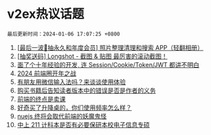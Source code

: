 # v2ex热议话题

`最后更新时间：2024-01-06 17:07:25 +0800`

1. [[最后一波🎁抽永久和年度会员] 照片整理清理和搜索 APP（轻翻相册）](https://www.v2ex.com/t/1006253)
1. [[抽奖送码] Longshot - 截图 & 贴图 最厉害的滚动截图！](https://www.v2ex.com/t/1006341)
1. [面了个十年经验的开发, 连 Session/Cookie/Token/JWT 都讲不明白](https://www.v2ex.com/t/1006401)
1. [2024 前端圈开年之战](https://www.v2ex.com/t/1006336)
1. [有朋友用微信输入法吗？来谈谈使用体验](https://www.v2ex.com/t/1006247)
1. [购买书籍后告知读者版本中的错误是否是作者的义务](https://www.v2ex.com/t/1006332)
1. [前端的终点是卖课](https://www.v2ex.com/t/1006330)
1. [好奇买了升降桌的，你们使用频率怎么样？](https://www.v2ex.com/t/1006295)
1. [nuejs 终将会取代前端的妖魔鬼怪](https://www.v2ex.com/t/1006306)
1. [中上 211 计科本是否有必要保研本校电子信息专硕](https://www.v2ex.com/t/1006334)

